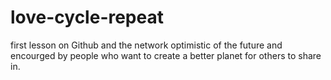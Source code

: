 # love-cycle-repeat
first lesson on Github and the network
optimistic of the future and encourged by people who want to create a better planet for others to share in.
